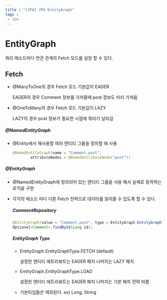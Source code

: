 ```yaml
---
title : "[JPA] JPA EntityGraph"
tags : 
 - Jpa
---
```




# EntityGraph

쿼리 메소드마다 연관 관계의 Fetch 모드를 설정 할 수 있다.

## Fetch

* @ManyToOne의 경우 Fetch 모드 기본값이 EAGER

  EAGER의 경우 Comment 정보를 가져올때 post 정보도 미리 가져옴

* @OneToMany의 경우 Fetch 모드 기본값이 LAZY

  LAZY의 경우 post 정보가 필요한 시점에 쿼리가 날라감



##### @NamedEntityGraph

* @Entity에서 재사용할 여러 엔티티 그룹을 정의할 때 사용

  ```java
  @NamedEntityGraph(name = "Comment.post",
          attributeNodes = @NamedAttributeNode("post"))
  ```

  

##### @EntityGraph

* @NamedEntityGraph에 정의되어 있는 엔티티 그룹을 사용 해서 실제로 동작하는 로직을 구현

* 각각의 메소드 마다 다른 Fetch 전략으로 데이터를 읽어올 수 있도록 할 수 있다.

  ##### *CommentRepository*

  ```java
  @EntityGraph(value = "Comment.post", type = EntityGraph.EntityGraphType.FETCH)
  Optional<Comment> findById(Long id);
  ```

  ##### EntityGraph Type

  * EntityGraph.EntityGraphType.FETCH (default)

    설정한 엔티티 애트리뷰트는 EAGER 패치 나머지는 LAZY 패치

  * EntityGraph.EntityGraphType.LOAD

    설정한 엔티티 애트리뷰트는 EAGER 패치 나머지는 기본 패치 전략 따름

  * 기본타입들은 제외된다. ex) Long, String
